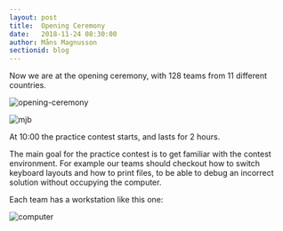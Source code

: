 ```yaml
---
layout: post
title:  Opening Ceremony
date:   2018-11-24 08:30:00
author: Måns Magnusson
sectionid: blog
---
```


Now we are at the opening ceremony, with 128 teams from 11 different countries.

![opening-ceremony]({{site.baseurl}}/assets/imgs/181124/opening-ceremony.jpg)

![mjb]({{site.baseurl}}/assets/imgs/181124/mjb.jpg)

At 10:00 the practice contest starts, and lasts for 2 hours.

The main goal for the practice contest is to get familiar with the contest environment. For example our teams should checkout how to switch keyboard layouts and how to print files, to be able to debug an incorrect solution without occupying the computer.

Each team has a workstation like this one:

![computer]({{site.baseurl}}/assets/imgs/181124/computer.jpg)
